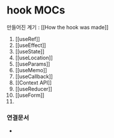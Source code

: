 ---
---

# hook MOCs

만들어진 계기 : [[How the hook was made]]


1. [[useRef]]
2. [[useEffect]]
4.  [[useState]]
5. [[useLocation]]
6. [[useParams]]
7. [[useMemo]]
8. [[useCallback]]
9. [[Context API]]
10. [[useReducer]]
11. [[useForm]]
12. 



### 연결문서
- 
